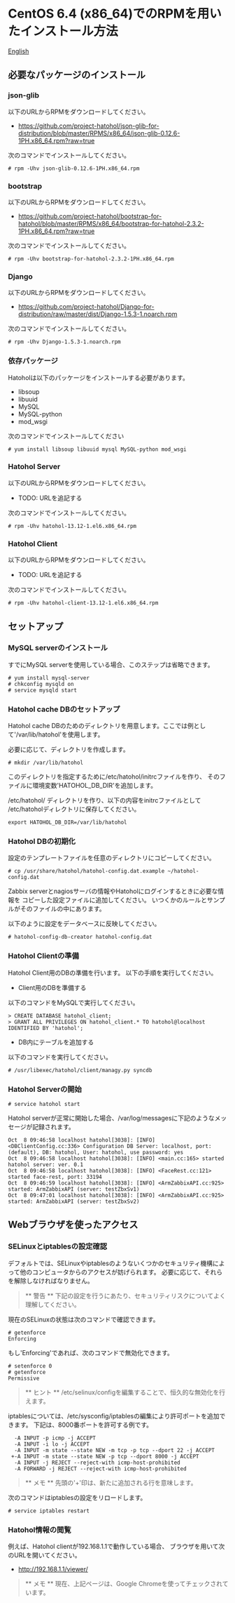 CentOS 6.4 (x86_64)でのRPMを用いたインストール方法
============================================================

[English](hatohol0.1-centos6.4.md)

必要なパッケージのインストール
-------------------------------
### json-glib
以下のURLからRPMをダウンロードしてください。

- https://github.com/project-hatohol/json-glib-for-distribution/blob/master/RPMS/x86_64/json-glib-0.12.6-1PH.x86_64.rpm?raw=true

次のコマンドでインストールしてください。

    # rpm -Uhv json-glib-0.12.6-1PH.x86_64.rpm

### bootstrap
以下のURLからRPMをダウンロードしてください。

- https://github.com/project-hatohol/bootstrap-for-hatohol/blob/master/RPMS/x86_64/bootstrap-for-hatohol-2.3.2-1PH.x86_64.rpm?raw=true

次のコマンドでインストールしてください。

    # rpm -Uhv bootstrap-for-hatohol-2.3.2-1PH.x86_64.rpm

### Django
以下のURLからRPMをダウンロードしてください。

- https://github.com/project-hatohol/Django-for-distribution/raw/master/dist/Django-1.5.3-1.noarch.rpm

次のコマンドでインストールしてください。

    # rpm -Uhv Django-1.5.3-1.noarch.rpm

### 依存パッケージ
Hatoholは以下のパッケージをインストールする必要があります。
- libsoup
- libuuid
- MySQL
- MySQL-python
- mod_wsgi

次のコマンドでインストールしてください

    # yum install libsoup libuuid mysql MySQL-python mod_wsgi

### Hatohol Server
以下のURLからRPMをダウンロードしてください。

- TODO: URLを追記する

次のコマンドでインストールしてください。

    # rpm -Uhv hatohol-13.12-1.el6.x86_64.rpm

### Hatohol Client
以下のURLからRPMをダウンロードしてください。

- TODO: URLを追記する

次のコマンドでインストールしてください。

    # rpm -Uhv hatohol-client-13.12-1.el6.x86_64.rpm

セットアップ
------------
### MySQL serverのインストール
すでにMySQL serverを使用している場合、このステップは省略できます。

    # yum install mysql-server
    # chkconfig mysqld on
    # service mysqld start

### Hatohol cache DBのセットアップ
Hatohol cache DBのためのディレクトリを用意します。ここでは例として'/var/lib/hatohol'を使用します。

必要に応じて、ディレクトリを作成します。

    # mkdir /var/lib/hatohol

このディレクトリを指定するために/etc/hatohol/initrcファイルを作り、
そのファイルに環境変数'HATOHOL_DB_DIR'を追加します。

/etc/hatohol/ ディレクトリを作り、以下の内容をinitrcファイルとして
/etc/hatoholディレクトリに保存してください。

    export HATOHOL_DB_DIR=/var/lib/hatohol

### Hatohol DBの初期化

設定のテンプレートファイルを任意のディレクトリにコピーしてください。

    # cp /usr/share/hatohol/hatohol-config.dat.example ~/hatohol-config.dat

Zabbix serverとnagiosサーバの情報やHatoholにログインするときに必要な情報を
コピーした設定ファイルに追加してください。
いつくかのルールとサンプルがそのファイルの中にあります。

以下のように設定をデータベースに反映してください。

    # hatohol-config-db-creator hatohol-config.dat

### Hatohol Clientの準備

Hatohol Client用のDBの準備を行います。
以下の手順を実行してください。

- Client用のDBを準備する

以下のコマンドをMySQLで実行してください。

    > CREATE DATABASE hatohol_client;
    > GRANT ALL PRIVILEGES ON hatohol_client.* TO hatohol@localhost IDENTIFIED BY 'hatohol';

- DB内にテーブルを追加する

以下のコマンドを実行してください。

    # /usr/libexec/hatohol/client/managy.py syncdb

### Hatohol Serverの開始

    # service hatohol start


Hatohol serverが正常に開始した場合、/var/log/messagesに下記のようなメッセージが記録されます。

    Oct  8 09:46:58 localhost hatohol[3038]: [INFO] <DBClientConfig.cc:336> Configuration DB Server: localhost, port: (default), DB: hatohol, User: hatohol, use password: yes
    Oct  8 09:46:58 localhost hatohol[3038]: [INFO] <main.cc:165> started hatohol server: ver. 0.1
    Oct  8 09:46:58 localhost hatohol[3038]: [INFO] <FaceRest.cc:121> started face-rest, port: 33194
    Oct  8 09:46:59 localhost hatohol[3038]: [INFO] <ArmZabbixAPI.cc:925> started: ArmZabbixAPI (server: testZbxSv1)
    Oct  8 09:47:01 localhost hatohol[3038]: [INFO] <ArmZabbixAPI.cc:925> started: ArmZabbixAPI (server: testZbxSv2)

Webブラウザを使ったアクセス
---------------------------
### SELinuxとiptablesの設定確認
デフォルトでは、SELinuxやiptablesのようないくつかのセキュリティ機構によって他のコンピュータからのアクセスが妨げられます。
必要に応じて、それらを解除しなければなりません。
> ** 警告 **
> 下記の設定を行うにあたり、セキュリティリスクについてよく理解してください。

現在のSELinuxの状態は次のコマンドで確認できます。

    # getenforce
    Enforcing

もし'Enforcing'であれば、次のコマンドで無効化できます。

    # setenforce 0
    # getenforce
    Permissive

> ** ヒント **
> /etc/selinux/configを編集することで、恒久的な無効化を行えます。

iptablesについては、/etc/sysconfig/iptablesの編集により許可ポートを追加できます。
下記は、8000番ポートを許可する例です。

      -A INPUT -p icmp -j ACCEPT
      -A INPUT -i lo -j ACCEPT
      -A INPUT -m state --state NEW -m tcp -p tcp --dport 22 -j ACCEPT
     +-A INPUT -m state --state NEW -p tcp --dport 8000 -j ACCEPT
      -A INPUT -j REJECT --reject-with icmp-host-prohibited
      -A FORWARD -j REJECT --reject-with icmp-host-prohibited

> ** メモ ** 先頭の'+'印は、新たに追加される行を意味します。

次のコマンドはiptablesの設定をリロードします。

    # service iptables restart

### Hatohol情報の閲覧
例えば、Hatohol clientが192.168.1.1で動作している場合、
ブラウザを用いて次のURLを開いてください。

- http://192.168.1.1/viewer/

> ** メモ **
> 現在、上記ページは、Google Chromeを使ってチェックされています。
